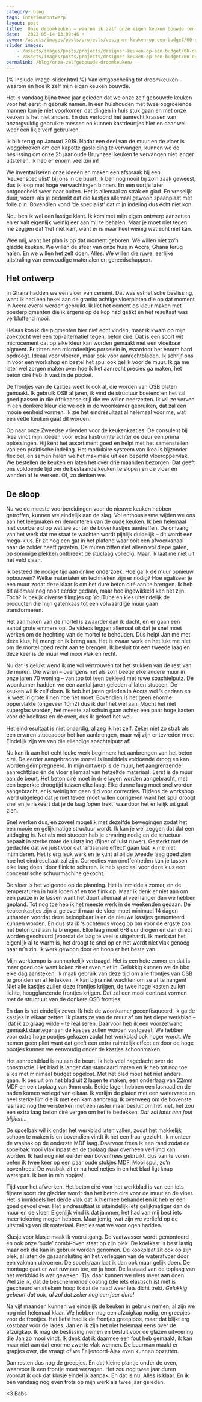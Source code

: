 ```yaml
---
category: blog
tags: interieurontwerp
layout: post
title:  Onze droomkeuken – waarom ik zelf onze eigen keuken bouwde (en hoe)
date:   2022-05-14 13:09:46 +
cover: /assets/images/posts/projects/designer-keuken-op-een-budget/00-designer-keuken-op-een-budget.jpg
slider_images:
    - /assets/images/posts/projects/designer-keuken-op-een-budget/00-designer-keuken-op-een-budget.jpg
    - /assets/images/posts/projects/designer-keuken-op-een-budget/00-designer-keuken-op-een-budget.jpg
permalink: /blog/onze-zelfgebouwde-droomkeuken/
---
```

{% include image-slider.html %}
Van ontgoocheling tot droomkeuken – waarom én hoe ik zelf mijn eigen keuken bouwde.

Het is vandaag bijna twee jaar geleden dat we onze zelf gebouwde keuken voor het eerst in gebruik namen. In een huishouden met twee opgroeiende mannen kun je niet voorkomen dat dingen in huis stuk gaan en met onze keuken is het niet anders. En dus vertoond het aanrecht krassen van onzorgvuldig gebruikte messen en kunnen kastdeurtjes hier en daar wel weer een likje verf gebruiken.

Ik blik terug op Januari 2019. Nadat een deel van de muur en de vloer is weggebroken om een kapotte gasleiding te vervangen, kunnen we de beslissing om onze 25 jaar oude Bruynzeel keuken te vervangen niet langer uitstellen. Ik heb er enorm veel zin in!

We inventariseren onze ideeën en maken een afspraak bij een ‘keukenspecialist’ bij ons in de buurt. Ik ben nog nooit bij zo’n zaak geweest, dus ik loop met hoge verwachtingen binnen. En  een uurtje later ontgoocheld weer naar buiten. Het is allemaal zo strak en glad. En vreselijk duur, vooral als je bedenkt dat die kastjes allemaal gewoon spaanplaat met folie zijn. Bovendien vond ‘de specialist’ dat mijn indeling dus écht niet kon.

Nou ben ik wel een lastige klant. Ik kom met mijn eigen ontwerp aanzetten en er valt eigenlijk weinig eer aan mij te behalen. Maar je moet niet tegen me zeggen dat ‘het niet kan’, want er is maar heel weinig wat echt niet kan.

Wee mij, want het plan is op dat moment geboren. We willen niet zo’n gladde keuken. We willen de sfeer van onze huis in Accra, Ghana terug halen. En we willen het zelf doen. Alles. We willen die ruwe, eerlijke uitstraling van eenvoudige materialen en gereedschappen.

## Het ontwerp


In Ghana hadden we een vloer van cement. Dat was esthetische beslissing, want ik had een hekel aan de granito achtige vloerplaten die op dat moment in Accra overal werden gebruikt. Ik liet het cement op kleur maken met poederpigmenten die ik ergens op de kop had getikt en het resultaat was verbluffend mooi.

Helaas kon ik die pigmenten hier niet echt vinden, maar ik kwam op mijn zoektocht wél een top-alternatief tegen: beton ciré. Dat is een soort wit microcement dat op elke kleur kan worden gemaakt met een vloeibaar pigment. Er zitten een microdeeltjes porselein in, waardoor het enorm hard opdroogt. Ideaal voor vloeren, maar ook voor aanrechtbladen. Ik schrijf ons in voor een workshop en bestel het spul ook gelijk voor de muur. Ik ga me later wel zorgen maken over hoe ik het aanrecht precies ga maken, het beton ciré heb ik vast in de pocket.

De frontjes van de kastjes weet ik ook al, die worden van OSB platen gemaakt. Ik gebruik OSB al jaren, ik vind de structuur boeiend en het zal goed passen in die Afrikaanse stijl die we willen neerzetten. Ik wil ze verven in een donkere kleur die we ook in de woonkamer gebruiken, dat zal een mooie eenheid vormen.   Ik zie het eindresultaat al helemaal voor me, wat een vette keuken gaat dit worden.

Op naar onze Zweedse vrienden voor de keukenkastjes. De consulent bij Ikea vindt mijn ideeën voor extra kastruimte achter de deur een prima oplossingen. Hij kent het assortiment goed en helpt met het samenstellen van een praktische indeling. Het modulaire systeem van Ikea is bijzonder flexibel, en samen halen we het maximale uit een beperkt vloeroppervlak. We bestellen de keuken en laten het over drie maanden bezorgen. Dat geeft ons voldoende tijd om de bestaande keuken te slopen en de vloer en wanden af te werken. Of, zo denken we.


## De sloop

Nu we de meeste voorbereidingen voor de nieuwe keuken hebben getroffen, kunnen we eindelijk aan de slag. Vol enthousiasme wijden we ons aan het leegmaken en demonteren van de oude keuken. Ik ben helemaal niet voorbereid op wat we achter de bovenkastjes aantreffen. De omvang van het werk dat me staat te wachten wordt pijnlijk duidelijk – dit wordt een mega-klus. Er zit nog een gat in het plafond waar ooit een afvoerkanaal naar de zolder heeft gezeten. De muren zitten niet alleen vol diepe gaten, op sommige plekken ontbreekt de stuclaag volledig. Maar, ik laat me niet uit het veld slaan.

Ik besteed de nodige tijd aan online onderzoek. Hoe ga ik de muur opnieuw opbouwen? Welke materialen en technieken zijn er nodig? Hoe egaliseer je een muur zodat deze klaar is om het dure beton ciré aan te brengen. Ik heb dit allemaal nog nooit eerder gedaan, maar hoe ingewikkeld kan het zijn. Toch? Ik bekijk diverse filmpjes op YouTube en kies uiteindelijk de producten die mijn gatenkaas tot een volwaardige muur gaan transformeren.

Het aanmaken van de mortel is zwaarder dan ik dacht, en er gaan een aantal grote emmers op. De videos leggen allemaal uit dat je snel moet werken om de hechting van de mortel te behouden. Dus helpt Jan me met deze klus, hij mengt en ik breng aan. Het is zwaar werk en het lukt me niet om de mortel goed recht aan te brengen. Ik besluit tot een tweede laag en deze keer is de muur wél mooi vlak en recht.

Nu dat is gelukt wend ik me vol vertrouwen tot het stukken van de rest van de muren. Die waren – overigens net als zo’n beetje  elke andere muur in onze jaren 70 woning – van top tot teen bekleed met ruwe spachtelputz. De woonkamer hadden we een aantal jaren geleden al laten stuccen. De keuken wil ik zelf doen. Ik heb het jaren geleden in Accra wel ’s gedaan en ik weet in grote lijnen hoe het moet. Bovendien is het geen enorme oppervlakte (ongeveer 10m2) dus ik durf het wel aan. Mocht het niet superglas worden, het meeste zal schuin gaan achter een paar hoge kasten voor de koelkast en de oven, dus ik geloof het wel.

Het eindresultaat is niet onaardig, al zeg ik het zelf. Zeker niet zo strak als een ervaren stuccadoor het kan aanbrengen, maar wij zijn er tevreden mee. Eindelijk zijn we van die ellendige spachtelputz af!

Nu kan ik aan het echt leuke werk beginnen: het aanbrengen van het beton ciré. De eerder aangebrachte mortel is inmiddels voldoende droog en kan worden geïmpregneerd. In mijn ontwerp is de muur, het aangrenzende aanrechtblad én de vloer allemaal van hetzelfde materiaal. Eerst is de muur aan de beurt. Het beton ciré moet in drie lagen worden aangebracht, met een beperkte droogtijd tussen elke laag. Elke dunne laag moet snel worden aangebracht, er is weinig tot geen tijd voor correcties. Tijdens de workshop werd uitgelegd dat je niet teveel moet willen corrigeren want het spul droogt snel en je riskeert dat je de laag ‘open trekt’ waardoor het er lelijk uit gaat zien.

Snel werken dus, en zoveel mogelijk met dezelfde bewegingen zodat het een mooie en gelijkmatige structuur wordt. Ik kan je wel zeggen dat dat een uitdaging is. Net als met stuccen heb je ervaring nodig en de structuur bepaalt in sterke mate de uistraling (fijner of juist ruwer). Gesterkt met de gedachte dat we juist voor dat ‘artisanale effect’ gaan laat ik me niet intimideren. Het is erg leuk werk en je kunt al bij de tweede laag goed zien hoe het eindresultaat zal zijn. Correcties van oneffenheden kun je tussen elke laag doen, door flink te schuren. Ik heb speciaal voor deze klus een concentrische schuurmachine gekocht.

De vloer is het volgende op de planning. Het is inmiddels zomer, en de temperaturen in huis lopen af en toe flink op. Maar ik denk er niet aan om een pauze in te lassen want het duurt allemaal al veel langer dan we hebben gepland. Tot nog toe heb ik het meeste werk in de weekenden gedaan. De keukenkastjes zijn al geleverd maar de vloer moet minimaal 14 dagen  uitharden voordat deze beloopbaar is en de nieuwe kastjes gemonteerd kunnen worden.
En dus sta ik ‘s ochtends vroeg op om voor de ergste zon het beton ciré aan te brengen. Elke laag moet 6-8 uur drogen en dan direct worden geschuurd (voordat de laag te veel is uitgehard). Ik merk dat het eigenlijk al te warm is, het droogt te snel op en het wordt niet vlak genoeg naar m’n zin. Ik werk gewoon door en hoop er het beste van.

Mijn werktempo is aanmerkelijk vertraagd. Het is een hete zomer en dat is maar goed ook want koken zit er even niet in. Gelukkig kunnen we de bbq elke dag aansteken. Ik maak gebruik van deze tijd om alle frontjes van OSB te gronden en af te lakken. Ik kan bijna niet wachten om ze af te hangen! Niet alle kastjes zullen deze frontjes krijgen, de twee hoge kasten zullen lichte, hoogglanzende frontjes krijgen. Dat zal een mooi contrast vormen met de structuur van de donkere OSB frontjes.

En dan is het eindelijk zover. Ik heb de woonkamer geconfisqueerd, ik ga de kastjes in elkaar zetten. Ik plaats ze van de muur af om het diepe werkblad – dat ik zo graag wilde – te realiseren. Daarvoor heb ik een voorzetwand gemaakt daartegenaan de kastjes zullen worden vastgezet. We hebben voor extra hoge pootjes gekozen zodat het werkblad ook hoger wordt. We nemen geen plint want dat geeft een extra ruimtelijk effect en door de hoge pootjes kunnen we eenvoudig onder de kastjes schoonmaken.

Het aanrechtblad is nu aan de beurt. Ik heb veel nagedacht over de constructie. Het blad is langer dan standaard maten en ik heb tot nog toe alles met minimaal budget opgelost. Met het blad moet het niet anders gaan. Ik besluit om het blad uit 2 lagen te maken; een onderlaag van 22mm MDF en een toplaag van 9mm osb. Beide lagen hebben een lasnaad en de naden komen verlegd van elkaar. Ik verlijm de platen met een watervaste en heel sterke lijm die ik met een kam aanbreng. Ik overweeg om de bovenste lasnaad nog the versterken met een raster maar besluit om het niet, het zou een extra laag beton ciré vergen om het te bedekken. *Dat zal later een fout blijken…*

De spoelbak wil ik onder het werkblad laten vallen, zodat het makkelijk schoon te maken is en bovendien vindt ik het een fraai gezicht. Ik monteer de wasbak op de onderste MDF laag. Daarvoor frees ik een rand zodat de spoelbak mooi vlak inpast en de toplaag daar overheen verlijmd kan worden. Ik had nog niet eerder een bovenfrees gebruikt, dus van te voren oefen ik twee keer op een paar oude stukjes MDF. Mooi spul, zo’n bovenfrees! De wasbak zit er nu heel netjes in en het blad ligt knap waterpas. Ik ben in m’n nopjes!

Tijd voor het afwerken. Het beton ciré voor het werkblad is van een iets fijnere soort dat gladder wordt dan het beton ciré voor de muur en de vloer. Het is inmiddels het derde vlak dat ik hiermee behandel en ik heb er een goed gevoel over. Het eindresultaat is uiteindelijk iets gelijkmatiger dan de muur en de vloer. Eigenlijk vind ik dat jammer, het had van mij best iets meer tekening mogen hebben. Maar jemig, wat zijn we verliefd op de uitstraling van dit materiaal. Precies wat we voor ogen hadden.

Klusje voor klusje maak ik vooruitgang. De vaatwasser wordt gemonteerd en ook onze ‘oude’ combi-oven staat op zijn plek. De koelkast is best lastig maar ook die kan in gebruik worden genomen. De kookplaat zit ook op zijn plek, al laten de gasaansluiting én het verleggen van de waterafvoer door een vakman uitvoeren. De spoelkraan laat ik dan ook maar gelijk doen. De montage gaat er wat ruw aan toe, en ja hoor. De lasnaad van de toplaag van het werkblad is wat geweken. Tja, daar kunnen we niets meer aan doen. Wel zie ik, dat de beschermende coating (die iets elastisch is) niet is gescheurd en stiekem hoop ik dat de naad weer iets dicht trekt. *Gelukkig gebeurt dat ook, al zal dat zeker nog een jaar dure!*

Na vijf maanden kunnen we eindelijk de keuken in gebruik nemen, al zijn we nog niet helemaal klaar. We hebben nog een afzuigkap nodig, en greepjes voor de frontjes. Het liefst had ik de frontjes greeploos, maar dat blijkt erg kostbaar voor de lades. Jan en ik zijn het niet helemaal eens over de afzuigkap. Ik mag de beslissing nemen en besluit voor de glazen uitvoering die Jan zo mooi vindt. Ik denk dat ik daarmee een fout heb gemaakt, ik kan maar niet aan dat enorme zwarte vlak wennen. De buurman maakt er grapjes over, die vraagt of we Feijenoord-Ajax even kunnen opzetten.

Dan resten dus nog de greepjes. En dat kleine plantje onder de oven, waarvoor ik een frontje moet verzagen. Het zou nog twee jaar duren voordat ik ook dat klusje eindelijk aanpak. En dat is nu. Alles is klaar. En ik ben vandaag nog even trots op mijn werk als twee jaar geleden.

<3 Babs
